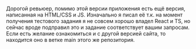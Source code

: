 Дорогой ревьюер, помимо этой версии приложения есть ещё версия, написанная на HTML/CSS и JS. Изначально я писал её т.к. на момент получения тестового задания я не совсем хорошо владел React и TS, но сейчас вроде подправил это и задание соответствует вашим запросам. Если есть желание ознакомиться и с другой версией сайта, то находится оно в ветке main этого же репозитория.
